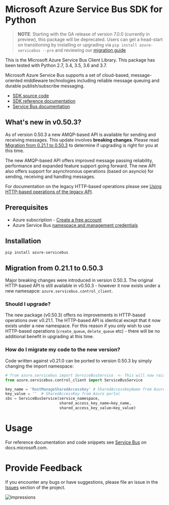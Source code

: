 # Microsoft Azure Service Bus SDK for Python

> **NOTE**: Starting with the GA release of version 7.0.0 (currently in preview), this package will be deprecated.
> Users can get a head-start on transitioning by installing or upgrading via `pip install azure-servicebus --pre` and reviewing our [migration guide](https://github.com/Azure/azure-sdk-for-python/blob/master/sdk/servicebus/azure-servicebus/migration_guide.md)

This is the Microsoft Azure Service Bus Client Library.
This package has been tested with Python 2.7, 3.4, 3.5, 3.6 and 3.7.

Microsoft Azure Service Bus supports a set of cloud-based, message-oriented middleware technologies including reliable message queuing and durable publish/subscribe messaging.

* [SDK source code](https://github.com/Azure/azure-sdk-for-python/tree/servicebus_v0.50.3/sdk/servicebus/azure-servicebus)
* [SDK reference documentation](https://azuresdkdocs.blob.core.windows.net/$web/python/azure-servicebus/0.50.3/index.html)
* [Service Bus documentation](https://docs.microsoft.com/azure/service-bus-messaging/)


## What's new in v0.50.3?

As of version 0.50.3 a new AMQP-based API is available for sending and receiving messages. This update involves **breaking changes**.
Please read [Migration from 0.21.1 to 0.50.3](#migration-from-0211-to-0503) to determine if upgrading is
right for you at this time.

The new AMQP-based API offers improved message passing reliability, performance and expanded feature support going forward.
The new API also offers support for asynchronous operations (based on asyncio) for sending, receiving and handling messages.

For documentation on the legacy HTTP-based operations please see [Using HTTP-based operations of the legacy API](https://docs.microsoft.com/python/api/overview/azure/servicebus?view=azure-python#using-http-based-operations-of-the-legacy-api).


## Prerequisites

* Azure subscription - [Create a free account](https://azure.microsoft.com/free/)
* Azure Service Bus [namespace and management credentials](https://docs.microsoft.com/azure/service-bus-messaging/service-bus-create-namespace-portal)


## Installation

```shell
pip install azure-servicebus
```

## Migration from 0.21.1 to 0.50.3

Major breaking changes were introduced in version 0.50.3.
The original HTTP-based API is still available in v0.50.3 - however it now exists under a new namesapce: `azure.servicebus.control_client`.

### Should I upgrade?

The new package (v0.50.3) offers no improvements in HTTP-based operations over v0.21.1. The HTTP-based API is identical except that it now
exists under a new namespace. For this reason if you only wish to use HTTP-based operations (`create_queue`, `delete_queue` etc) - there will be
no additional benefit in upgrading at this time.


### How do I migrate my code to the new version?

Code written against v0.21.0 can be ported to version 0.50.3 by simply changing the import namespace:

```python
# from azure.servicebus import ServiceBusService  <- This will now raise an ImportError
from azure.servicebus.control_client import ServiceBusService

key_name = 'RootManageSharedAccessKey' # SharedAccessKeyName from Azure portal
key_value = ''  # SharedAccessKey from Azure portal
sbs = ServiceBusService(service_namespace,
                        shared_access_key_name=key_name,
                        shared_access_key_value=key_value)
```


# Usage

For reference documentation and code snippets see [Service Bus](https://docs.microsoft.com/python/api/overview/azure/servicebus)
on docs.microsoft.com.


# Provide Feedback

If you encounter any bugs or have suggestions, please file an issue in the
[Issues](https://github.com/Azure/azure-sdk-for-python/issues)
section of the project.


![Impressions](https://azure-sdk-impressions.azurewebsites.net/api/impressions/azure-sdk-for-python%2Fazure-servicebus%2FREADME.png)
